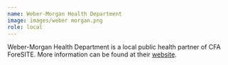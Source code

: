 ```yaml
---
name: Weber-Morgan Health Department
image: images/weber morgan.png
role: local
---
```

Weber-Morgan Health Department is a local public health partner of CFA ForeSITE. More information can be found at their [website](https://www.webermorganhealth.gov/).
